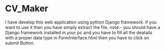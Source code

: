 # CV_Maker
I have develop this web application using python Django framework.
if you want to use it then you have simply extract the file.
note:- you should have a Django framework installed in your pc
and
you have to fill all the deatails with a proper data type in FormInterface.html then you have to click on submit Button.

